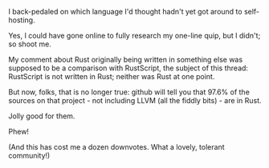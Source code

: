I back-pedaled on which language I'd thought hadn't yet got around to self-hosting.

Yes, I could have gone online to fully research my one-line quip, but I didn't; so shoot me.

My comment about Rust originally being written in something else was supposed to be a comparison with RustScript, the subject of this thread: RustScript is not written in Rust; neither was Rust at one point.

But now, folks, that is no longer true: github will tell you that 97.6% of the sources on that project - not including LLVM (all the fiddly bits) - are in Rust.

Jolly good for them.

Phew!

(And this has cost me a dozen downvotes. What a lovely, tolerant community!)

